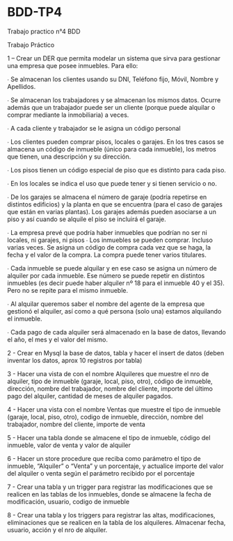 # BDD-TP4
Trabajo practico n°4 BDD  

Trabajo Práctico 

1 – Crear un DER que permita modelar un sistema que sirva para gestionar una empresa que posee inmuebles. Para ello:

∙ Se almacenan los clientes usando su DNI, Teléfono fijo, Móvil, Nombre y Apellidos. 

∙ Se almacenan los trabajadores y se almacenan los mismos datos. Ocurre además que un trabajador puede ser un cliente (porque puede alquilar o comprar mediante la inmobiliaria) a veces. 

∙ A cada cliente y trabajador se le asigna un código personal 

∙ Los clientes pueden comprar pisos, locales o garajes. En los tres casos se almacena un código de inmueble (único para cada inmueble), los metros que tienen, una descripción y su dirección.  

∙ Los pisos tienen un código especial de piso que es distinto para cada piso.  

∙ En los locales se indica el uso que puede tener y si tienen servicio o no. 

∙ De los garajes se almacena el número de garaje (podría repetirse en distintos edificios) y la planta en que se encuentra (para el caso de garajes que están en varias plantas). Los garajes además pueden asociarse a un piso y así cuando se alquile el piso se incluirá el garaje. 

∙ La empresa prevé que podría haber inmuebles que podrían no ser ni locales, ni garajes, ni pisos ∙ Los inmuebles se pueden comprar. Incluso varias veces. Se asigna un código de compra cada vez que se haga, la fecha y el valor de la compra. La compra puede tener varios titulares.  

∙ Cada inmueble se puede alquilar y en ese caso se asigna un número de alquiler por cada inmueble. Ese número se puede repetir en distintos inmuebles (es decir puede haber alquiler nº 18 para el inmueble 40 y el 35). Pero no se repite para el mismo inmueble. 

∙ Al alquilar queremos saber el nombre del agente de la empresa que gestionó el alquiler, así como a qué persona (solo una) estamos alquilando el inmueble. 

∙ Cada pago de cada alquiler será almacenado en la base de datos, llevando el año, el mes y el valor del mismo.

2 - Crear en Mysql la base de datos, tabla y hacer el insert de datos (deben inventar los datos, aprox 10 registros por tabla)

3 - Hacer una vista de con el nombre Alquileres que muestre el nro de alquiler, tipo de inmueble (garaje, local, piso, otro), código de inmueble, dirección, nombre del trabajador, nombre del cliente, importe del último pago del alquiler, cantidad de meses de alquiler pagados.

4 - Hacer una vista con el nombre Ventas que muestre el tipo de inmueble (garaje, local, piso, otro), codigo de inmueble, dirección, nombre del trabajador, nombre del cliente, importe de venta 

5 - Hacer una tabla donde se almacene el tipo de inmueble, código del inmueble, valor de venta y valor de alquiler

6 - Hacer un store procedure que reciba como parámetro el tipo de inmueble, “Alquiler” o “Venta” y un porcentaje, y actualice importe del valor del alquiler o venta según el parámetro recibido por el porcentaje

7 - Crear una tabla y un trigger para registrar las modificaciones que se realicen en las tablas de los inmuebles, donde se almacene la fecha de modificación, usuario, codigo de inmueble

8 - Crear una tabla y los triggers para registrar las altas, modificaciones, eliminaciones que se realicen en la tabla de los  alquileres. Almacenar fecha, usuario, acción y el nro de alquiler.

 
